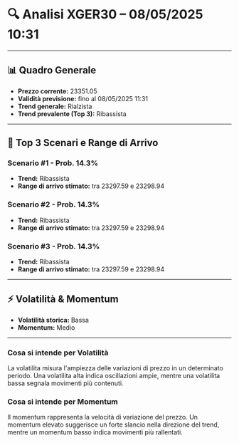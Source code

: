 # 🔍 Analisi XGER30 – 08/05/2025 10:31
---
## 📊 Quadro Generale
- **Prezzo corrente:** 23351.05
- **Validità previsione:** fino al 08/05/2025 11:31
- **Trend generale:** Rialzista
- **Trend prevalente (Top 3):** Ribassista
---
## 🔮 Top 3 Scenari e Range di Arrivo
### Scenario #1 - Prob. 14.3%
- **Trend:** Ribassista
- **Range di arrivo stimato:** tra 23297.59 e 23298.94
### Scenario #2 - Prob. 14.3%
- **Trend:** Ribassista
- **Range di arrivo stimato:** tra 23297.59 e 23298.94
### Scenario #3 - Prob. 14.3%
- **Trend:** Ribassista
- **Range di arrivo stimato:** tra 23297.59 e 23298.94
---
## ⚡ Volatilità & Momentum
- **Volatilità storica:** Bassa
- **Momentum:** Medio
---
### Cosa si intende per Volatilità
La volatilita misura l'ampiezza delle variazioni di prezzo in un determinato periodo. Una volatilita alta indica oscillazioni ampie, mentre una volatilita bassa segnala movimenti più contenuti.
### Cosa si intende per Momentum
Il momentum rappresenta la velocità di variazione del prezzo. Un momentum elevato suggerisce un forte slancio nella direzione del trend, mentre un momentum basso indica movimenti più rallentati.